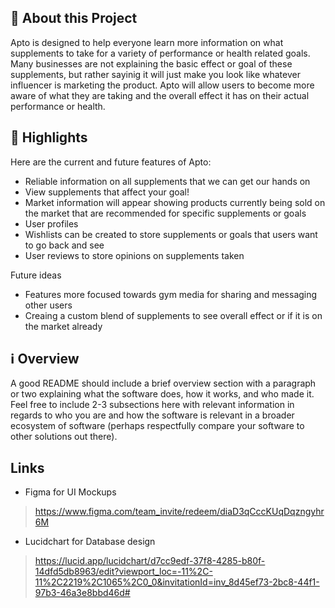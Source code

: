 ## 📄 About this Project

Apto is designed to help everyone learn more information on what supplements to take for a variety of performance or health related goals. Many businesses are not explaining the basic effect or goal of these supplements, but rather sayinig it will just make you look like whatever influencer is marketing the product. Apto will allow users to become more aware of what they are taking and the overall effect it has on their actual performance or health.  

## 🌟 Highlights

Here are the current and future features of Apto:

- Reliable information on all supplements that we can get our hands on
- View supplements that affect your goal!
- Market information will appear showing products currently being sold on the market that are recommended for specific supplements or goals
- User profiles
- Wishlists can be created to store supplements or goals that users want to go back and see
- User reviews to store opinions on supplements taken

Future ideas
- Features more focused towards gym media for sharing and messaging other users
- Creaing a custom blend of supplements to see overall effect or if it is on the market already

## ℹ️ Overview

A good README should include a brief overview section with a paragraph or two explaining what the software does, how it works, and who made it.
Feel free to include 2-3 subsections here with relevant information in regards to who you are and how the software is relevant in a broader ecosystem of software (perhaps respectfully compare your software to other solutions out there).

## Links

- Figma for UI Mockups
> https://www.figma.com/team_invite/redeem/diaD3qCccKUqDqzngyhr6M
- Lucidchart for Database design
> https://lucid.app/lucidchart/d7cc9edf-37f8-4285-b80f-14dfd5db8963/edit?viewport_loc=-11%2C-11%2C2219%2C1065%2C0_0&invitationId=inv_8d45ef73-2bc8-44f1-97b3-46a3e8bbd46d#
